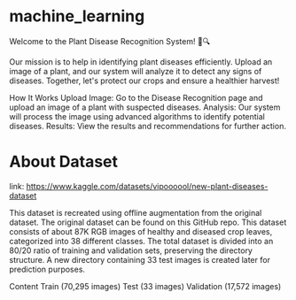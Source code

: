 # machine_learning
Welcome to the Plant Disease Recognition System! 🌿🔍

Our mission is to help in identifying plant diseases efficiently. Upload an image of a plant, and our system will analyze it to detect any signs of diseases. Together, let's protect our crops and ensure a healthier harvest!

How It Works
Upload Image: Go to the Disease Recognition page and upload an image of a plant with suspected diseases.
Analysis: Our system will process the image using advanced algorithms to identify potential diseases.
Results: View the results and recommendations for further action.

# About Dataset
link: https://www.kaggle.com/datasets/vipoooool/new-plant-diseases-dataset

This dataset is recreated using offline augmentation from the original dataset. The original dataset can be found on this GitHub repo. This dataset consists of about 87K RGB images of healthy and diseased crop leaves, categorized into 38 different classes. The total dataset is divided into an 80/20 ratio of training and validation sets, preserving the directory structure. A new directory containing 33 test images is created later for prediction purposes.

Content
Train (70,295 images)
Test (33 images)
Validation (17,572 images)
